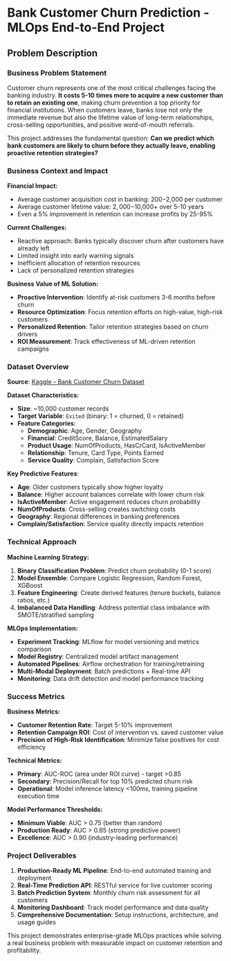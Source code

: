 # Bank Customer Churn Prediction - MLOps End-to-End Project

## Problem Description

### Business Problem Statement

Customer churn represents one of the most critical challenges facing the banking industry. **It costs 5-10 times more to acquire a new customer than to retain an existing one**, making churn prevention a top priority for financial institutions. When customers leave, banks lose not only the immediate revenue but also the lifetime value of long-term relationships, cross-selling opportunities, and positive word-of-mouth referrals.

This project addresses the fundamental question: **Can we predict which bank customers are likely to churn before they actually leave, enabling proactive retention strategies?**

### Business Context and Impact

**Financial Impact:**
- Average customer acquisition cost in banking: $200-$2,000 per customer
- Average customer lifetime value: $2,000-$10,000+ over 5-10 years
- Even a 5% improvement in retention can increase profits by 25-95%

**Current Challenges:**
- Reactive approach: Banks typically discover churn after customers have already left
- Limited insight into early warning signals
- Inefficient allocation of retention resources
- Lack of personalized retention strategies

**Business Value of ML Solution:**
- **Proactive Intervention**: Identify at-risk customers 3-6 months before churn
- **Resource Optimization**: Focus retention efforts on high-value, high-risk customers
- **Personalized Retention**: Tailor retention strategies based on churn drivers
- **ROI Measurement**: Track effectiveness of ML-driven retention campaigns

### Dataset Overview

**Source**: [Kaggle - Bank Customer Churn Dataset](https://www.kaggle.com/datasets/radheshyamkollipara/bank-customer-churn/data)

**Dataset Characteristics:**
- **Size**: ~10,000 customer records
- **Target Variable**: `Exited` (binary: 1 = churned, 0 = retained)
- **Feature Categories**:
  - **Demographic**: Age, Gender, Geography
  - **Financial**: CreditScore, Balance, EstimatedSalary
  - **Product Usage**: NumOfProducts, HasCrCard, IsActiveMember
  - **Relationship**: Tenure, Card Type, Points Earned
  - **Service Quality**: Complain, Satisfaction Score

**Key Predictive Features**:
- **Age**: Older customers typically show higher loyalty
- **Balance**: Higher account balances correlate with lower churn risk
- **IsActiveMember**: Active engagement reduces churn probability
- **NumOfProducts**: Cross-selling creates switching costs
- **Geography**: Regional differences in banking preferences
- **Complain/Satisfaction**: Service quality directly impacts retention

### Technical Approach

**Machine Learning Strategy:**
1. **Binary Classification Problem**: Predict churn probability (0-1 score)
2. **Model Ensemble**: Compare Logistic Regression, Random Forest, XGBoost
3. **Feature Engineering**: Create derived features (tenure buckets, balance ratios, etc.)
4. **Imbalanced Data Handling**: Address potential class imbalance with SMOTE/stratified sampling

**MLOps Implementation:**
- **Experiment Tracking**: MLflow for model versioning and metrics comparison
- **Model Registry**: Centralized model artifact management
- **Automated Pipelines**: Airflow orchestration for training/retraining
- **Multi-Modal Deployment**: Batch predictions + Real-time API
- **Monitoring**: Data drift detection and model performance tracking

### Success Metrics

**Business Metrics:**
- **Customer Retention Rate**: Target 5-10% improvement
- **Retention Campaign ROI**: Cost of intervention vs. saved customer value
- **Precision of High-Risk Identification**: Minimize false positives for cost efficiency

**Technical Metrics:**
- **Primary**: AUC-ROC (area under ROI curve) - target >0.85
- **Secondary**: Precision/Recall for top 10% predicted churn risk
- **Operational**: Model inference latency <100ms, training pipeline execution time

**Model Performance Thresholds:**
- **Minimum Viable**: AUC > 0.75 (better than random)
- **Production Ready**: AUC > 0.85 (strong predictive power)
- **Excellence**: AUC > 0.90 (industry-leading performance)

### Project Deliverables

1. **Production-Ready ML Pipeline**: End-to-end automated training and deployment
2. **Real-Time Prediction API**: RESTful service for live customer scoring
3. **Batch Prediction System**: Monthly churn risk assessment for all customers
4. **Monitoring Dashboard**: Track model performance and data quality
5. **Comprehensive Documentation**: Setup instructions, architecture, and usage guides

This project demonstrates enterprise-grade MLOps practices while solving a real business problem with measurable impact on customer retention and profitability. 